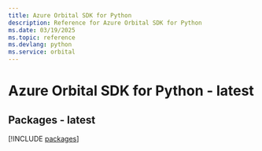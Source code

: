 ```yaml
---
title: Azure Orbital SDK for Python
description: Reference for Azure Orbital SDK for Python
ms.date: 03/19/2025
ms.topic: reference
ms.devlang: python
ms.service: orbital
---
```

# Azure Orbital SDK for Python - latest
## Packages - latest
[!INCLUDE [packages](orbital-index.md)]